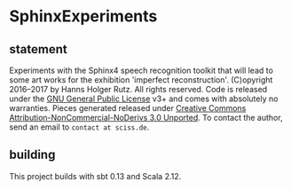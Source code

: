 # SphinxExperiments

## statement

Experiments with the Sphinx4 speech recognition toolkit that will lead to some art works for the
exhibition 'imperfect reconstruction'. (C)opyright 2016&ndash;2017 by Hanns Holger Rutz. All rights reserved. 
Code is released under the
[GNU General Public License](http://github.com/Sciss/SphinxExperiments/blob/master/licenses/SphinxExperiments-License.txt)
v3+ and comes with absolutely no warranties. Pieces generated released under
[Creative Commons Attribution-NonCommercial-NoDerivs 3.0 Unported](https://creativecommons.org/licenses/by-nc-nd/3.0/).
To contact the author, send an email to `contact at sciss.de`.

## building

This project builds with sbt 0.13 and Scala 2.12.
